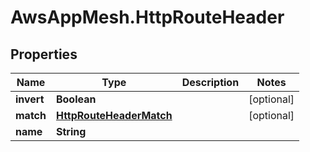 # AwsAppMesh.HttpRouteHeader

## Properties

Name | Type | Description | Notes
------------ | ------------- | ------------- | -------------
**invert** | **Boolean** |  | [optional] 
**match** | [**HttpRouteHeaderMatch**](HttpRouteHeaderMatch.md) |  | [optional] 
**name** | **String** |  | 


